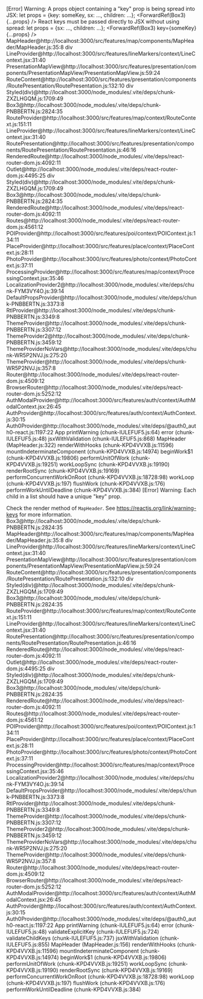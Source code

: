 [Error] Warning: A props object containing a "key" prop is being spread into JSX:
  let props = {key: someKey, sx: ..., children: ...};
  <ForwardRef(Box3) {...props} />
React keys must be passed directly to JSX without using spread:
  let props = {sx: ..., children: ...};
  <ForwardRef(Box3) key={someKey} {...props} />
MapHeader@http://localhost:3000/src/features/map/components/MapHeader/MapHeader.js:35:8
div
LineProvider@http://localhost:3000/src/features/lineMarkers/context/LineContext.jsx:31:40
PresentationMapView@http://localhost:3000/src/features/presentation/components/PresentationMapView/PresentationMapView.js:59:24
RouteContent@http://localhost:3000/src/features/presentation/components/RoutePresentation/RoutePresentation.js:132:10
div
Styled(div)@http://localhost:3000/node_modules/.vite/deps/chunk-ZXZLHGQM.js:1709:49
Box3@http://localhost:3000/node_modules/.vite/deps/chunk-PNBBERTN.js:2824:35
RouteProvider@http://localhost:3000/src/features/map/context/RouteContext.js:151:11
LineProvider@http://localhost:3000/src/features/lineMarkers/context/LineContext.jsx:31:40
RoutePresentation@http://localhost:3000/src/features/presentation/components/RoutePresentation/RoutePresentation.js:46:16
RenderedRoute@http://localhost:3000/node_modules/.vite/deps/react-router-dom.js:4092:11
Outlet@http://localhost:3000/node_modules/.vite/deps/react-router-dom.js:4495:25
div
Styled(div)@http://localhost:3000/node_modules/.vite/deps/chunk-ZXZLHGQM.js:1709:49
Box3@http://localhost:3000/node_modules/.vite/deps/chunk-PNBBERTN.js:2824:35
RenderedRoute@http://localhost:3000/node_modules/.vite/deps/react-router-dom.js:4092:11
Routes@http://localhost:3000/node_modules/.vite/deps/react-router-dom.js:4561:12
POIProvider@http://localhost:3000/src/features/poi/context/POIContext.js:134:11
PlaceProvider@http://localhost:3000/src/features/place/context/PlaceContext.js:28:11
PhotoProvider@http://localhost:3000/src/features/photo/context/PhotoContext.js:37:11
ProcessingProvider@http://localhost:3000/src/features/map/context/ProcessingContext.jsx:35:46
LocalizationProvider2@http://localhost:3000/node_modules/.vite/deps/chunk-FYM3VY4O.js:39:14
DefaultPropsProvider@http://localhost:3000/node_modules/.vite/deps/chunk-PNBBERTN.js:3373:8
RtlProvider@http://localhost:3000/node_modules/.vite/deps/chunk-PNBBERTN.js:3349:8
ThemeProvider@http://localhost:3000/node_modules/.vite/deps/chunk-PNBBERTN.js:3307:12
ThemeProvider2@http://localhost:3000/node_modules/.vite/deps/chunk-PNBBERTN.js:3459:12
ThemeProviderNoVars@http://localhost:3000/node_modules/.vite/deps/chunk-WR5P2NVJ.js:275:20
ThemeProvider@http://localhost:3000/node_modules/.vite/deps/chunk-WR5P2NVJ.js:357:8
Router@http://localhost:3000/node_modules/.vite/deps/react-router-dom.js:4509:12
BrowserRouter@http://localhost:3000/node_modules/.vite/deps/react-router-dom.js:5252:12
AuthModalProvider@http://localhost:3000/src/features/auth/context/AuthModalContext.jsx:26:45
AuthProvider@http://localhost:3000/src/features/auth/context/AuthContext.js:30:15
Auth0Provider@http://localhost:3000/node_modules/.vite/deps/@auth0_auth0-react.js:1197:22
App
	printWarning (chunk-IULEFUF5.js:64)
	error (chunk-IULEFUF5.js:48)
	jsxWithValidation (chunk-IULEFUF5.js:868)
	MapHeader (MapHeader.js:322)
	renderWithHooks (chunk-KPD4VVXB.js:11596)
	mountIndeterminateComponent (chunk-KPD4VVXB.js:14974)
	beginWork$1 (chunk-KPD4VVXB.js:19806)
	performUnitOfWork (chunk-KPD4VVXB.js:19251)
	workLoopSync (chunk-KPD4VVXB.js:19190)
	renderRootSync (chunk-KPD4VVXB.js:19169)
	performConcurrentWorkOnRoot (chunk-KPD4VVXB.js:18728:98)
	workLoop (chunk-KPD4VVXB.js:197)
	flushWork (chunk-KPD4VVXB.js:176)
	performWorkUntilDeadline (chunk-KPD4VVXB.js:384)
[Error] Warning: Each child in a list should have a unique "key" prop.

Check the render method of `MapHeader`. See https://reactjs.org/link/warning-keys for more information.
Box3@http://localhost:3000/node_modules/.vite/deps/chunk-PNBBERTN.js:2824:35
MapHeader@http://localhost:3000/src/features/map/components/MapHeader/MapHeader.js:35:8
div
LineProvider@http://localhost:3000/src/features/lineMarkers/context/LineContext.jsx:31:40
PresentationMapView@http://localhost:3000/src/features/presentation/components/PresentationMapView/PresentationMapView.js:59:24
RouteContent@http://localhost:3000/src/features/presentation/components/RoutePresentation/RoutePresentation.js:132:10
div
Styled(div)@http://localhost:3000/node_modules/.vite/deps/chunk-ZXZLHGQM.js:1709:49
Box3@http://localhost:3000/node_modules/.vite/deps/chunk-PNBBERTN.js:2824:35
RouteProvider@http://localhost:3000/src/features/map/context/RouteContext.js:151:11
LineProvider@http://localhost:3000/src/features/lineMarkers/context/LineContext.jsx:31:40
RoutePresentation@http://localhost:3000/src/features/presentation/components/RoutePresentation/RoutePresentation.js:46:16
RenderedRoute@http://localhost:3000/node_modules/.vite/deps/react-router-dom.js:4092:11
Outlet@http://localhost:3000/node_modules/.vite/deps/react-router-dom.js:4495:25
div
Styled(div)@http://localhost:3000/node_modules/.vite/deps/chunk-ZXZLHGQM.js:1709:49
Box3@http://localhost:3000/node_modules/.vite/deps/chunk-PNBBERTN.js:2824:35
RenderedRoute@http://localhost:3000/node_modules/.vite/deps/react-router-dom.js:4092:11
Routes@http://localhost:3000/node_modules/.vite/deps/react-router-dom.js:4561:12
POIProvider@http://localhost:3000/src/features/poi/context/POIContext.js:134:11
PlaceProvider@http://localhost:3000/src/features/place/context/PlaceContext.js:28:11
PhotoProvider@http://localhost:3000/src/features/photo/context/PhotoContext.js:37:11
ProcessingProvider@http://localhost:3000/src/features/map/context/ProcessingContext.jsx:35:46
LocalizationProvider2@http://localhost:3000/node_modules/.vite/deps/chunk-FYM3VY4O.js:39:14
DefaultPropsProvider@http://localhost:3000/node_modules/.vite/deps/chunk-PNBBERTN.js:3373:8
RtlProvider@http://localhost:3000/node_modules/.vite/deps/chunk-PNBBERTN.js:3349:8
ThemeProvider@http://localhost:3000/node_modules/.vite/deps/chunk-PNBBERTN.js:3307:12
ThemeProvider2@http://localhost:3000/node_modules/.vite/deps/chunk-PNBBERTN.js:3459:12
ThemeProviderNoVars@http://localhost:3000/node_modules/.vite/deps/chunk-WR5P2NVJ.js:275:20
ThemeProvider@http://localhost:3000/node_modules/.vite/deps/chunk-WR5P2NVJ.js:357:8
Router@http://localhost:3000/node_modules/.vite/deps/react-router-dom.js:4509:12
BrowserRouter@http://localhost:3000/node_modules/.vite/deps/react-router-dom.js:5252:12
AuthModalProvider@http://localhost:3000/src/features/auth/context/AuthModalContext.jsx:26:45
AuthProvider@http://localhost:3000/src/features/auth/context/AuthContext.js:30:15
Auth0Provider@http://localhost:3000/node_modules/.vite/deps/@auth0_auth0-react.js:1197:22
App
	printWarning (chunk-IULEFUF5.js:64)
	error (chunk-IULEFUF5.js:48)
	validateExplicitKey (chunk-IULEFUF5.js:724)
	validateChildKeys (chunk-IULEFUF5.js:737)
	jsxWithValidation (chunk-IULEFUF5.js:855)
	MapHeader (MapHeader.js:156)
	renderWithHooks (chunk-KPD4VVXB.js:11596)
	mountIndeterminateComponent (chunk-KPD4VVXB.js:14974)
	beginWork$1 (chunk-KPD4VVXB.js:19806)
	performUnitOfWork (chunk-KPD4VVXB.js:19251)
	workLoopSync (chunk-KPD4VVXB.js:19190)
	renderRootSync (chunk-KPD4VVXB.js:19169)
	performConcurrentWorkOnRoot (chunk-KPD4VVXB.js:18728:98)
	workLoop (chunk-KPD4VVXB.js:197)
	flushWork (chunk-KPD4VVXB.js:176)
	performWorkUntilDeadline (chunk-KPD4VVXB.js:384)